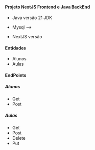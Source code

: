 #### Projeto NextJS Frontend e Java BackEnd

* Java versão 21 JDK

* Mysql --> 

* NextJS versão

#### Entidades
* Alunos
* Aulas

#### EndPoints

##### Alunos
* Get
* Post

##### Aulas
* Get
* Post
* Delete
* Put